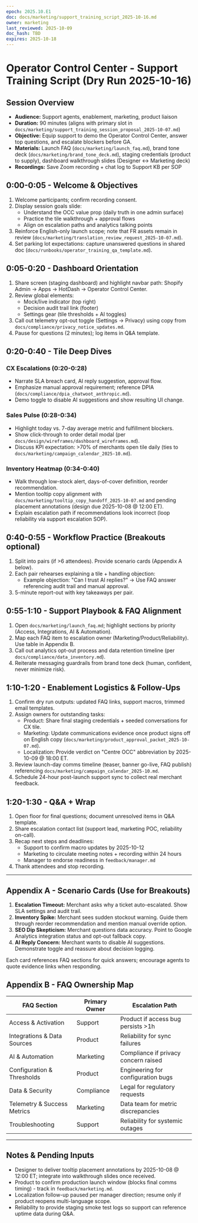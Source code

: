 ```yaml
---
epoch: 2025.10.E1
doc: docs/marketing/support_training_script_2025-10-16.md
owner: marketing
last_reviewed: 2025-10-09
doc_hash: TBD
expires: 2025-10-18
---
```

# Operator Control Center - Support Training Script (Dry Run 2025-10-16)

## Session Overview
- **Audience:** Support agents, enablement, marketing, product liaison
- **Duration:** 90 minutes (aligns with primary slot in `docs/marketing/support_training_session_proposal_2025-10-07.md`)
- **Objective:** Equip support to demo the Operator Control Center, answer top questions, and escalate blockers before GA.
- **Materials:** Launch FAQ (`docs/marketing/launch_faq.md`), brand tone deck (`docs/marketing/brand_tone_deck.md`), staging credentials (product to supply), dashboard walkthrough slides (Designer <-> Marketing deck)
- **Recordings:** Save Zoom recording + chat log to Support KB per SOP

## 0:00-0:05 - Welcome & Objectives
1. Welcome participants; confirm recording consent.
2. Display session goals slide:
   - Understand the OCC value prop (daily truth in one admin surface)
   - Practice the tile walkthrough + approval flows
   - Align on escalation paths and analytics talking points
3. Reinforce English-only launch scope; note that FR assets remain in review (`docs/marketing/translation_review_request_2025-10-07.md`).
4. Set parking lot expectations: capture unanswered questions in shared doc (`docs/runbooks/operator_training_qa_template.md`).

## 0:05-0:20 - Dashboard Orientation
1. Share screen (staging dashboard) and highlight navbar path: Shopify Admin -> Apps -> HotDash -> Operator Control Center.
2. Review global elements:
   - Mock/live indicator (top right)
   - Decision audit trail link (footer)
   - Settings gear (tile thresholds + AI toggles)
3. Call out telemetry opt-out toggle (Settings -> Privacy) using copy from `docs/compliance/privacy_notice_updates.md`.
4. Pause for questions (2 minutes); log items in Q&A template.

## 0:20-0:40 - Tile Deep Dives
### CX Escalations (0:20-0:28)
- Narrate SLA breach card, AI reply suggestion, approval flow.
- Emphasize manual approval requirement; reference DPIA (`docs/compliance/dpia_chatwoot_anthropic.md`).
- Demo toggle to disable AI suggestions and show resulting UI change.

### Sales Pulse (0:28-0:34)
- Highlight today vs. 7-day average metric and fulfillment blockers.
- Show click-through to order detail modal (per `docs/design/wireframes/dashboard_wireframes.md`).
- Discuss KPI expectation: >70% of merchants open tile daily (ties to `docs/marketing/campaign_calendar_2025-10.md`).

### Inventory Heatmap (0:34-0:40)
- Walk through low-stock alert, days-of-cover definition, reorder recommendation.
- Mention tooltip copy alignment with `docs/marketing/tooltip_copy_handoff_2025-10-07.md` and pending placement annotations (design due 2025-10-08 @ 12:00 ET).
- Explain escalation path if recommendations look incorrect (loop reliability via support escalation SOP).

## 0:40-0:55 - Workflow Practice (Breakouts optional)
1. Split into pairs (if >6 attendees). Provide scenario cards (Appendix A below).
2. Each pair rehearses explaining a tile + handling objection:
   - Example objection: "Can I trust AI replies?" -> Use FAQ answer referencing audit trail and manual approval.
3. 5-minute report-out with key takeaways per pair.

## 0:55-1:10 - Support Playbook & FAQ Alignment
1. Open `docs/marketing/launch_faq.md`; highlight sections by priority (Access, Integrations, AI & Automation).
2. Map each FAQ item to escalation owner (Marketing/Product/Reliability). Use table in Appendix B.
3. Call out analytics opt-out process and data retention timeline (per `docs/compliance/data_inventory.md`).
4. Reiterate messaging guardrails from brand tone deck (human, confident, never minimize risk).

## 1:10-1:20 - Enablement Logistics & Follow-Ups
1. Confirm dry run outputs: updated FAQ links, support macros, trimmed email templates.
2. Assign owners for outstanding tasks:
   - Product: Share final staging credentials + seeded conversations for CX tile.
   - Marketing: Update communications evidence once product signs off on English copy (`docs/marketing/product_approval_packet_2025-10-07.md`).
   - Localization: Provide verdict on "Centre OCC" abbreviation by 2025-10-09 @ 18:00 ET.
3. Review launch-day comms timeline (teaser, banner go-live, FAQ publish) referencing `docs/marketing/campaign_calendar_2025-10.md`.
4. Schedule 24-hour post-launch support sync to collect real merchant feedback.

## 1:20-1:30 - Q&A + Wrap
1. Open floor for final questions; document unresolved items in Q&A template.
2. Share escalation contact list (support lead, marketing POC, reliability on-call).
3. Recap next steps and deadlines:
   - Support to confirm macro updates by 2025-10-12
   - Marketing to circulate meeting notes + recording within 24 hours
   - Manager to endorse readiness in `feedback/manager.md`
4. Thank attendees and stop recording.

---

## Appendix A - Scenario Cards (Use for Breakouts)
1. **Escalation Timeout:** Merchant asks why a ticket auto-escalated. Show SLA settings and audit trail.
2. **Inventory Spike:** Merchant sees sudden stockout warning. Guide them through reorder recommendation and mention manual override option.
3. **SEO Dip Skepticism:** Merchant questions data accuracy. Point to Google Analytics integration status and opt-out fallback copy.
4. **AI Reply Concern:** Merchant wants to disable AI suggestions. Demonstrate toggle and reassure about decision logging.

Each card references FAQ sections for quick answers; encourage agents to quote evidence links when responding.

## Appendix B - FAQ Ownership Map
| FAQ Section | Primary Owner | Escalation Path |
|-------------|---------------|-----------------|
| Access & Activation | Support | Product if access bug persists >1h |
| Integrations & Data Sources | Product | Reliability for sync failures |
| AI & Automation | Marketing | Compliance if privacy concern raised |
| Configuration & Thresholds | Product | Engineering for configuration bugs |
| Data & Security | Compliance | Legal for regulatory requests |
| Telemetry & Success Metrics | Marketing | Data team for metric discrepancies |
| Troubleshooting | Support | Reliability for systemic outages |

---

## Notes & Pending Inputs
- Designer to deliver tooltip placement annotations by 2025-10-08 @ 12:00 ET; integrate into walkthrough slides once received.
- Product to confirm production launch window (blocks final comms timing) - track in `feedback/marketing.md`.
- Localization follow-up paused per manager direction; resume only if product reopens multi-language scope.
- Reliability to provide staging smoke test logs so support can reference uptime data during Q&A.
